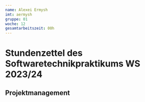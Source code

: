 ```yaml
---
name: Alexei Ermysh
imt: aermysh
gruppe: 01
woche: 12
gesamtarbeitszeit: 00h
---
```


# Stundenzettel des Softwaretechnikpraktikums WS 2023/24

## Projektmanagement

